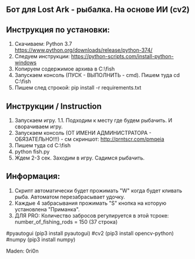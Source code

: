 ## Бот для Lost Ark - рыбалка. На основе ИИ (cv2)

## Инструкция по установки:
1. Скачиваем: Python 3.7  https://www.python.org/downloads/release/python-374/
2. Следуем инструкции: https://python-scripts.com/install-python-windows
3. Копируем содержимое архива в C:\fish
4. Запускаем консоль (ПУСК - ВЫПОЛНИТЬ - cmd). Пишем туда cd C:\fish
5. Пишем след строкой: pip install -r requirements.txt

## Инструкции / Instruction
1. Запускаем игру.
1.1. Подходим к месту где будем рыбачить. И сворачиваем игру.
2. Запускаем консоль (ОТ ИМЕНИ АДМИНИСТРАТОРА - ОБЯЗАТЕЛЬНО!!!) - см скриншот: http://prntscr.com/pmqeia
3. Пишем туда cd C:\fish
4. python fish.py 
5. Ждем 2-3 сек. Заходим в игру. Садимся рыбачить.

## Информация:
1. Скрипт автоматически будет прожимать "W" когда будет кливать рыба. Автоматом перезабрасывает удочку. 
2. Каждые 4 забрасывания прожимать "S" кнопка на которую установлена "Приманка".
3. ДЛЯ PRO: Количество забросов регулируется в этой тсроке: number_of_fishing_rods = 150 (37 строка)

#pyautogui  (pip3 install pyautogui)
#cv2  (pip3 install opencv-python)
#numpy (pip3 install numpy)

Maden: 0ri0n
